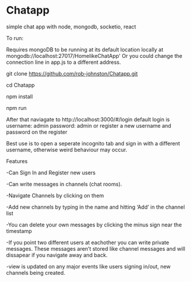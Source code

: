 # Chatapp
simple chat app with node, mongodb, socketio, react 

To run:

Requires mongoDB to be running at its default location locally at mongodb://localhost:27017/HomelikeChatApp'
Or you could change the connection line in app.js to a different address.


git clone https://github.com/rob-johnston/Chatapp.git

cd Chatapp

npm install

npm run


After that naviagate to http://localhost:3000/#/login
default login is   username: admin  password: admin
or register a new username and password on the register

Best use is to open a seperate incognito tab and sign in with a different username, otherwise weird behaviour may occur.

Features

-Can Sign In and Register new users

-Can write messages in channels (chat rooms).

-Navigate Channels by clicking on them

-Add new channels by typing in the name and hitting ‘Add’ in the channel list

-You can delete your own messages by clicking the minus sign near the timestamp

-If you point two different users at eachother you can write private messages. These messages aren’t stored like channel messages and will dissapear if you navigate away and back.

-view is updated on any major events like users signing in/out, new channels being created.
